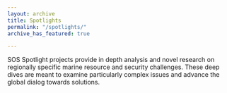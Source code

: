 ```yaml
---
layout: archive
title: Spotlights
permalink: "/spotlights/"
archive_has_featured: true

---
```

SOS Spotlight projects provide in depth analysis and novel research on regionally specific marine resource and security challenges.  These deep dives are meant to examine particularly complex issues and advance the global dialog towards solutions.

